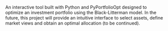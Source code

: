 An interactive tool built with Python and PyPortfolioOpt designed to optimize an investment portfolio using the Black-Litterman model. In the future, this project will provide an intuitive interface to select assets, define market views and obtain an optimal allocation (to be continued).

